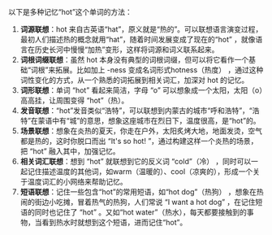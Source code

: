以下是多种记忆“hot”这个单词的方法：
1. **词源联想**：hot 来自古英语“hat”，原义就是“热的”。可以联想语言演变过程，最初人们描述热的概念就用“hat”，随着时间发展变成了现在的“hot” ，就像语言在历史长河中慢慢“加热”变形，这样将词源和词义联系起来。
2. **词根词缀联想**：虽然 hot 本身没有典型的词根词缀，但可以将它看作一个基础“词根”来拓展。比如加上 -ness 变成名词形式hotness（热度） ，通过这种词性变化的方式，从一个熟悉的词拓展到相关词汇，加深对 hot 的记忆。
3. **词形联想**：单词 “hot” 看起来简洁，字母 “o” 可以想象成一个太阳，太阳（o）高高挂，让周围变得 “hot”（热）。
4. **发音联想**：“hot”发音类似“浩特”，可以联想到内蒙古的城市“呼和浩特”，“浩特”在蒙语中有“城”的意思，想象这座城市在烈日下，温度很高，是“hot”的。
5. **场景联想**：想象在炎热的夏天，你走在户外，太阳炙烤大地，地面发烫，空气都是热的，这时你脱口而出 “It's so hot! ”，通过构建这样一个炎热的场景，把 “hot” 融入其中，加强记忆。
6. **相关词汇联想**：想到 “hot” 就联想到它的反义词 “cold”（冷） ，同时可以一起记住描述温度的其他词，如warm（温暖的）、cool（凉爽的），形成一个关于温度词汇的小网络来帮助记忆。
7. **短语联想**：记住一些包含“hot”的常用短语，如“hot dog”（热狗） ，想象在热闹的街边小吃摊，冒着热气的热狗，人们常说 “I want a hot dog” ，在记住短语的同时也记住了 “hot” 。又如“hot water”（热水），每天都要接触到的事物，当看到热水时就想到这个短语，进而记住“hot”。 